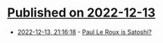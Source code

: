# [Published on 2022-12-13](index.md)

* [2022-12-13, 21:16:18](https://news.ycombinator.com/item?id=33975916) - [Paul Le Roux is Satoshi?](https://martinshkreli.substack.com/p/paul-le-roux-is-satoshi)
